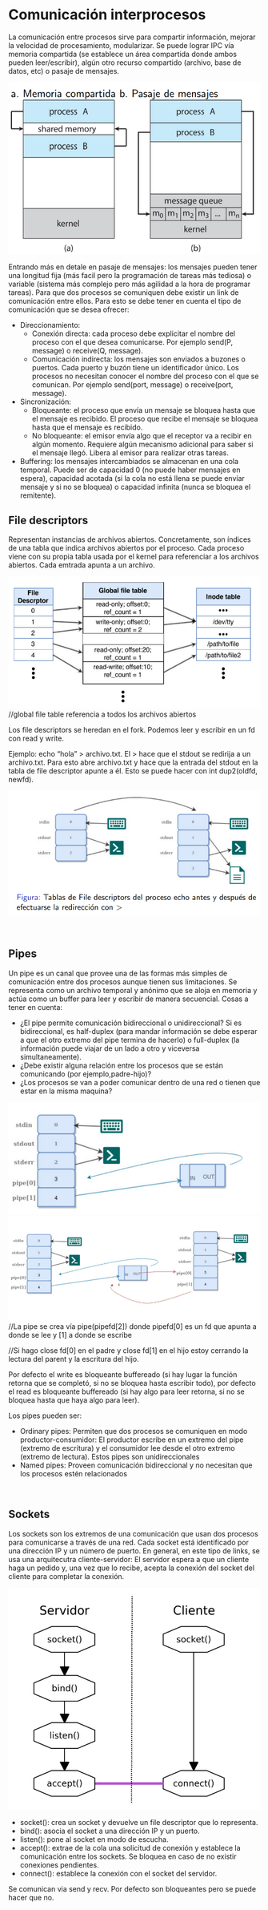 <h1>Comunicación interprocesos</h1>
La comunicación entre procesos sirve para compartir información, mejorar la velocidad de procesamiento, modularizar.
Se puede lograr IPC vía memoria compartida (se establece un área compartida donde ambos pueden leer/escribir), algún otro recurso compartido (archivo, base de datos, etc) o pasaje de mensajes.

![ipc_formas](/Resumenes/public/ipc_formas.png)

Entrando más en detale en pasaje de mensajes: los mensajes pueden tener una longitud fija (más facil pero la programación de tareas más tediosa) o variable (sistema más complejo pero más agilidad a la hora de programar tareas). 
Para que dos procesos se comuniquen debe existir un link de comunicación entre ellos. Para esto se debe tener en cuenta el tipo de comunicación que se desea ofrecer: 
* Direccionamiento: 
    * Conexión directa: cada proceso debe explicitar el nombre del proceso con el que desea comunicarse. Por ejemplo send(P, message) o receive(Q, message).
    * Comunicación indirecta: los mensajes son enviados a buzones o puertos. Cada puerto y buzón tiene un identificador único. Los procesos no necesitan conocer el nombre del proceso con el que se comunican. Por ejemplo send(port, message) o receive(port, message).
* Sincronización: 
    * Bloqueante: el proceso que envía un mensaje se bloquea hasta que el mensaje es recibido. El proceso que recibe el mensaje se bloquea hasta que el mensaje es recibido.
    * No bloqueante: el emisor envía algo que el receptor va a recibir en algún momento. Requiere algún mecanismo adicional para saber si el mensaje llegó. Libera al emisor para realizar otras tareas.
* Buffering: los mensajes intercambiados se almacenan en una cola temporal. Puede ser de capacidad 0 (no puede haber mensajes en espera), capacidad acotada (si la cola no está llena se puede envíar mensaje y si no se bloquea) o capacidad infinita (nunca se bloquea el remitente).



<h2>File descriptors</h2>
Representan instancias de archivos abiertos. Concretamente, son índices de una tabla que indica archivos abiertos por el proceso. Cada proceso viene con su propia tabla usada por el kernel para referenciar a los archivos abiertos. Cada emtrada apunta a un archivo.

![file_descriptors](/Resumenes/public/file_descriptors.png)
//global file table referencia a todos los archivos abiertos

Los file descriptors se heredan en el fork. Podemos leer y escribir en un fd con read y write. 

Ejemplo: echo “hola” > archivo.txt. El > hace que el stdout se redirija a un archivo.txt. Para esto abre archivo.txt y hace que la entrada del stdout en la tabla de file descriptor apunte a él. Esto se puede hacer con int dup2(oldfd, newfd).

![ejemplo_fd](/Resumenes/public/ejemplo_fd.png)

<br>

<h2>Pipes</h2>
Un pipe es un canal que provee una de las formas más simples de comunicación entre dos procesos aunque tienen sus limitaciones. Se representa como un archivo temporal y anónimo que se aloja en memoria y actúa como un buffer para leer y escribir de manera secuencial. Cosas a tener en cuenta: 

* ¿El pipe permite comunicación bidireccional o unidireccional?
Si es bidireccional, es half-duplex (para mandar información se debe esperar a que el otro extremo del pipe termina de hacerlo) o full-duplex (la información puede viajar de un lado a otro y viceversa simultaneamente).
* ¿Debe existir alguna relación entre los procesos que se están comunicando (por ejemplo,padre-hijo)?
* ¿Los procesos se van a poder comunicar dentro de una red o tienen que estar en la misma maquina?


![pipes](/Resumenes/public/pipes.png)
![pipes2](/Resumenes/public/pipes2.png)	
//La pipe se crea vía pipe(pipefd[2]) donde pipefd[0] es un fd que apunta a donde se lee y [1] a donde se escribe

//Si hago close fd[0] en el padre y close fd[1] en el hijo estoy cerrando la lectura del parent y la escritura del hijo.

Por defecto el write es bloqueante buffereado (si hay lugar la función retorna que se completó, si no se bloquea hasta escribir todo), por defecto el read es bloqueante buffereado (si hay algo para leer retorna, si no se bloquea hasta que haya algo para leer).


Los pipes pueden ser:
* Ordinary pipes: Permiten que dos procesos se comuniquen en modo productor-consumidor: El productor escribe en un extremo del pipe (extremo de escritura) y el consumidor lee desde el otro
extremo (extremo de lectura). Estos pipes son unidireccionales
* Named pipes: Proveen comunicación bidireccional y no necesitan que los procesos estén relacionados
<br>
<h2>Sockets</h2>
Los sockets son los extremos de una comunicación que usan dos procesos para comunicarse a través de una red. Cada socket está identificado por una dirección IP y un número de puerto. En general, en este tipo de links, se usa una arquitecutra cliente-servidor: El servidor espera
a que un cliente haga un pedido y, una vez que lo recibe, acepta la conexión del socket del cliente
para completar la conexión.

![socket](/Resumenes/public/socket.png)
* socket(): crea un socket y devuelve un file descriptor que lo representa.
* bind(): asocia el socket a una dirección IP y un puerto.
* listen(): pone al socket en modo de escucha.
* accept(): extrae de la cola una solicitud de conexión y establece la comunicación entre los sockets. Se bloquea en caso de no existir conexiones pendientes.
* connect(): establece la conexión con el socket del servidor.

Se comunican via send y recv. Por defecto son bloqueantes pero se puede hacer que no.